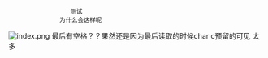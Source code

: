                      测试
                  为什么会这样呢
![index.png](http://localhost:8888/img/index.png)
最后有空格？？果然还是因为最后读取的时候char c预留的可见
太多